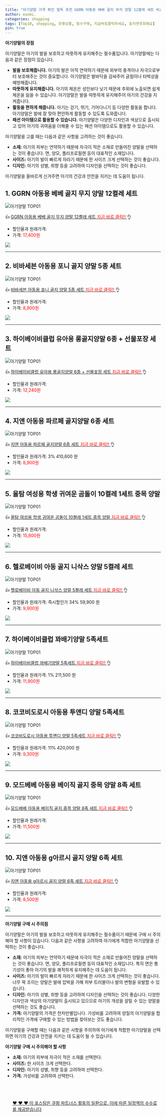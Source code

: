 ```yaml
---
title: "아기양말 가격 확인 필독 추천 GGRN 아동용 베베 골지 무지 양말 12켤레 세트 비교 장점 구매가이드"
author: eunmi.
categories: shopping
tags: [Top10, shopping, 유행상품, 필수구매, 지금바로클릭하세요, 놓치면후회해요]
pin: true
---
```

**아기양말의 장점**

아기양말은 아기의 발을 보호하고 따뜻하게 유지해주는 필수품입니다. 아기양말에는 다음과 같은 장점이 있습니다.

* **발을 보호해줍니다.** 아기의 발은 아직 연약하기 때문에 외부의 충격이나 자극으로부터 보호해주는 것이 중요합니다. 아기양말은 발바닥을 감싸주어 긁힘이나 타박상을 예방해줍니다.
* **따뜻하게 유지해줍니다.** 아기의 체온은 성인보다 낮기 때문에 추위에 노출되면 쉽게 체온을 잃을 수 있습니다. 아기양말은 발을 따뜻하게 유지해주어 아기의 건강을 지켜줍니다.
* **활동을 편하게 해줍니다.** 아기는 걷기, 뛰기, 기어다니기 등 다양한 활동을 합니다. 아기양말은 발에 잘 맞아 편안하게 활동할 수 있도록 도와줍니다.
* **패션 아이템으로 활용할 수 있습니다.** 아기양말은 다양한 디자인과 색상으로 출시되고 있어 아기의 귀여움을 더해줄 수 있는 패션 아이템으로도 활용할 수 있습니다.

아기양말을 고를 때는 다음과 같은 사항을 고려하는 것이 좋습니다.

* **소재:** 아기의 피부는 연약하기 때문에 자극이 적은 소재로 만들어진 양말을 선택하는 것이 좋습니다. 면, 양모, 폴리프로필렌 등이 대표적인 소재입니다.
* **사이즈:** 아기의 발이 빠르게 자라기 때문에 한 사이즈 크게 선택하는 것이 좋습니다.
* **디자인:** 아기의 성별, 취향 등을 고려하여 디자인을 선택하는 것이 좋습니다.

아기양말을 올바르게 신겨주면 아기의 건강과 안전을 지키는 데 도움이 됩니다.

   

## 1. GGRN 아동용 베베 골지 무지 양말 12켤레 세트

![아기양말 TOP01](https://thumbnail8.coupangcdn.com/thumbnails/remote/230x230ex/image/retail/images/1526668748748087-f0cffd1b-b85c-4c52-b22e-23bde9d0fb3e.jpg)


👍 [GGRN 아동용 베베 골지 무지 양말 12켤레 세트 <font color=red> 지금 바로 클릭!! </font> ](https://link.coupang.com/re/AFFSDP?lptag=AF3617701&subid=GithubCoopas&pageKey=5709777572&traceid=V0-153&itemId=9516483453&vendorItemId=83988801112) 👌 


- 할인율과 원래가격: 
- 가격: <span style='color:red'>17,400원</span>

[![](/discount_price.png)](https://link.coupang.com/re/AFFSDP?lptag=AF3617701&subid=GithubCoopas&pageKey=5709777572&traceid=V0-153&itemId=9516483453&vendorItemId=83988801112)

---


   

## 2. 비바세븐 아동용 포니 골지 양말 5종 세트

![아기양말 TOP01](https://thumbnail10.coupangcdn.com/thumbnails/remote/230x230ex/image/retail/images/2021/08/12/11/1/d5ba3836-0d49-4ffa-beef-21e95c01ef49.jpg)


👍 [비바세븐 아동용 포니 골지 양말 5종 세트 <font color=red> 지금 바로 클릭!! </font> ](https://link.coupang.com/re/AFFSDP?lptag=AF3617701&subid=GithubCoopas&pageKey=6010554053&traceid=V0-153&itemId=10903548851&vendorItemId=78183401875) 👌 


- 할인율과 원래가격: 
- 가격: <span style='color:red'>8,900원</span>

[![](/discount_price.png)](https://link.coupang.com/re/AFFSDP?lptag=AF3617701&subid=GithubCoopas&pageKey=6010554053&traceid=V0-153&itemId=10903548851&vendorItemId=78183401875)

---


   

## 3. 하이베이비클럽 유아용 롱골지양말 6종 + 선물포장 세트

![아기양말 TOP01](https://thumbnail6.coupangcdn.com/thumbnails/remote/230x230ex/image/rs_quotation_api/r2b1pxfj/869e8500c9ae4f7da6e228dce9cf0035.jpg)


👍 [하이베이비클럽 유아용 롱골지양말 6종 + 선물포장 세트 <font color=red> 지금 바로 클릭!! </font> ](https://link.coupang.com/re/AFFSDP?lptag=AF3617701&subid=GithubCoopas&pageKey=6063678164&traceid=V0-153&itemId=11162020450&vendorItemId=78440183519) 👌 


- 할인율과 원래가격: 
- 가격: <span style='color:red'>12,240원</span>

[![](/discount_price.png)](https://link.coupang.com/re/AFFSDP?lptag=AF3617701&subid=GithubCoopas&pageKey=6063678164&traceid=V0-153&itemId=11162020450&vendorItemId=78440183519)

---


   

## 4. 지앤 아동용 파르페 골지양말 6종 세트

![아기양말 TOP01](https://thumbnail10.coupangcdn.com/thumbnails/remote/230x230ex/image/retail/images/1320227903147107-b5457120-6aa1-4d3f-8359-4795ad60a2bd.jpg)


👍 [지앤 아동용 파르페 골지양말 6종 세트 <font color=red> 지금 바로 클릭!! </font> ](https://link.coupang.com/re/AFFSDP?lptag=AF3617701&subid=GithubCoopas&pageKey=281321384&traceid=V0-153&itemId=893078044&vendorItemId=5246098458) 👌 


- 할인율과 원래가격: 3%  410,600   원
- 가격: <span style='color:red'>8,900원</span>

[![](/discount_price.png)](https://link.coupang.com/re/AFFSDP?lptag=AF3617701&subid=GithubCoopas&pageKey=281321384&traceid=V0-153&itemId=893078044&vendorItemId=5246098458)

---


   

## 5. 올탐 여성용 학생 귀여운 곰돌이 10켤레 1세트 중목 양말

![아기양말 TOP01](https://thumbnail6.coupangcdn.com/thumbnails/remote/230x230ex/image/vendor_inventory/3c0c/c3611b7041a18f13823c40a83af4ecec1a05513bb2ff99297a0a5f98662b.jpg)


👍 [올탐 여성용 학생 귀여운 곰돌이 10켤레 1세트 중목 양말 <font color=red> 지금 바로 클릭!! </font> ](https://link.coupang.com/re/AFFSDP?lptag=AF3617701&subid=GithubCoopas&pageKey=7350636704&traceid=V0-153&itemId=18914462449&vendorItemId=86067300157) 👌 


- 할인율과 원래가격: 
- 가격: <span style='color:red'>15,800원</span>

[![](/discount_price.png)](https://link.coupang.com/re/AFFSDP?lptag=AF3617701&subid=GithubCoopas&pageKey=7350636704&traceid=V0-153&itemId=18914462449&vendorItemId=86067300157)

---


   

## 6. 헬로베이비 아동 골지 니삭스 양말 5켤레 세트

![아기양말 TOP01](https://thumbnail7.coupangcdn.com/thumbnails/remote/230x230ex/image/vendor_inventory/82e3/83f3d4c4704736e3e24a5c7611aae5fc204bc8e45cd53733ef4d675727d5.jpg)


👍 [헬로베이비 아동 골지 니삭스 양말 5켤레 세트 <font color=red> 지금 바로 클릭!! </font> ](https://link.coupang.com/re/AFFSDP?lptag=AF3617701&subid=GithubCoopas&pageKey=6067601945&traceid=V0-153&itemId=11186733486&vendorItemId=78464568733) 👌 


- 할인율과 원래가격: 즉시할인가 34%  59,900   원
- 가격: <span style='color:red'>9,900원</span>

[![](/discount_price.png)](https://link.coupang.com/re/AFFSDP?lptag=AF3617701&subid=GithubCoopas&pageKey=6067601945&traceid=V0-153&itemId=11186733486&vendorItemId=78464568733)

---


   

## 7. 하이베이비클럽 꽈배기양말 5족세트

![아기양말 TOP01](https://thumbnail6.coupangcdn.com/thumbnails/remote/230x230ex/image/retail/images/344079641630630-adc668f2-6abd-4aab-bf18-b8e049239d33.jpg)


👍 [하이베이비클럽 꽈배기양말 5족세트 <font color=red> 지금 바로 클릭!! </font> ](https://link.coupang.com/re/AFFSDP?lptag=AF3617701&subid=GithubCoopas&pageKey=1937330491&traceid=V0-153&itemId=3288663555&vendorItemId=71275631801) 👌 


- 할인율과 원래가격: 1%  211,500   원
- 가격: <span style='color:red'>11,900원</span>

[![](/discount_price.png)](https://link.coupang.com/re/AFFSDP?lptag=AF3617701&subid=GithubCoopas&pageKey=1937330491&traceid=V0-153&itemId=3288663555&vendorItemId=71275631801)

---


   

## 8. 코코비도로시 아동용 투앤디 양말 5족세트

![아기양말 TOP01](https://thumbnail9.coupangcdn.com/thumbnails/remote/230x230ex/image/retail/images/6687122437978027-aa629809-aa71-4380-b517-e719d6f428aa.jpg)


👍 [코코비도로시 아동용 투앤디 양말 5족세트 <font color=red> 지금 바로 클릭!! </font> ](https://link.coupang.com/re/AFFSDP?lptag=AF3617701&subid=GithubCoopas&pageKey=284940778&traceid=V0-153&itemId=904152137&vendorItemId=5265405110) 👌 


- 할인율과 원래가격: 11%  420,000   원
- 가격: <span style='color:red'>9,300원</span>

[![](/discount_price.png)](https://link.coupang.com/re/AFFSDP?lptag=AF3617701&subid=GithubCoopas&pageKey=284940778&traceid=V0-153&itemId=904152137&vendorItemId=5265405110)

---


   

## 9. 모드베베 아동용 베이직 골지 중목 양말 8족 세트

![아기양말 TOP01](https://thumbnail8.coupangcdn.com/thumbnails/remote/230x230ex/image/retail/images/2020/09/01/20/9/9dba1dd2-6318-437b-ad12-4b526c7aeffe.jpg)


👍 [모드베베 아동용 베이직 골지 중목 양말 8족 세트 <font color=red> 지금 바로 클릭!! </font> ](https://link.coupang.com/re/AFFSDP?lptag=AF3617701&subid=GithubCoopas&pageKey=2070093808&traceid=V0-153&itemId=3517320610&vendorItemId=71503440141) 👌 


- 할인율과 원래가격: 
- 가격: <span style='color:red'>11,500원</span>

[![](/discount_price.png)](https://link.coupang.com/re/AFFSDP?lptag=AF3617701&subid=GithubCoopas&pageKey=2070093808&traceid=V0-153&itemId=3517320610&vendorItemId=71503440141)

---


   

## 10. 지앤 아동용 g아르시 골지 양말 6족 세트

![아기양말 TOP01](https://thumbnail9.coupangcdn.com/thumbnails/remote/230x230ex/image/rs_quotation_api/lqqlqehp/d27f29c4eecf4d4f877dffd98b6439fc.jpg)


👍 [지앤 아동용 g아르시 골지 양말 6족 세트 <font color=red> 지금 바로 클릭!! </font> ](https://link.coupang.com/re/AFFSDP?lptag=AF3617701&subid=GithubCoopas&pageKey=5030951666&traceid=V0-153&itemId=6757181857&vendorItemId=74050041908) 👌 


- 할인율과 원래가격: 
- 가격: <span style='color:red'>8,500원</span>

[![](/discount_price.png)](https://link.coupang.com/re/AFFSDP?lptag=AF3617701&subid=GithubCoopas&pageKey=5030951666&traceid=V0-153&itemId=6757181857&vendorItemId=74050041908)

---
**아기양말 구매 시 주의점**

아기양말은 아기의 발을 보호하고 따뜻하게 유지해주는 필수품이기 때문에 구매 시 주의해야 할 사항이 있습니다. 다음과 같은 사항을 고려하여 아기에게 적합한 아기양말을 선택하는 것이 좋습니다.

* **소재:** 아기의 피부는 연약하기 때문에 자극이 적은 소재로 만들어진 양말을 선택하는 것이 좋습니다. 면, 양모, 폴리프로필렌 등이 대표적인 소재입니다. 특히 면은 통기성이 좋아 아기의 발을 쾌적하게 유지해주는 데 도움이 됩니다.
* **사이즈:** 아기의 발이 빠르게 자라기 때문에 한 사이즈 크게 선택하는 것이 좋습니다. 너무 꽉 조이는 양말은 발에 압박을 가해 피부 트러블이나 발의 변형을 유발할 수 있습니다.
* **디자인:** 아기의 성별, 취향 등을 고려하여 디자인을 선택하는 것이 좋습니다. 다양한 디자인과 색상의 아기양말이 출시되고 있으므로 아기의 개성을 살릴 수 있는 양말을 선택하는 것도 좋습니다.
* **가격:** 아기양말의 가격은 천차만별입니다. 가성비를 고려하여 양질의 아기양말을 합리적인 가격에 구매할 수 있는 방법을 찾아보는 것도 좋습니다.

아기양말을 구매할 때는 다음과 같은 사항을 주의하여 아기에게 적합한 아기양말을 선택하면 아기의 건강과 안전을 지키는 데 도움이 될 수 있습니다.

**아기양말 구매 시 주의해야 할 사항**

* **소재:** 아기의 피부에 자극이 적은 소재를 선택한다.
* **사이즈:** 한 사이즈 크게 선택한다.
* **디자인:** 아기의 성별, 취향 등을 고려하여 선택한다.
* **가격:** 가성비를 고려하여 선택한다.<br><br><br><br><br> [ ❤ ❤ ❤ 이 포스팅은 쿠팡 파트너스 활동의 일환으로, 이에 따른 일정액의 수수료를 제공받습니다](https://link.coupang.com/a/bcEFyh)